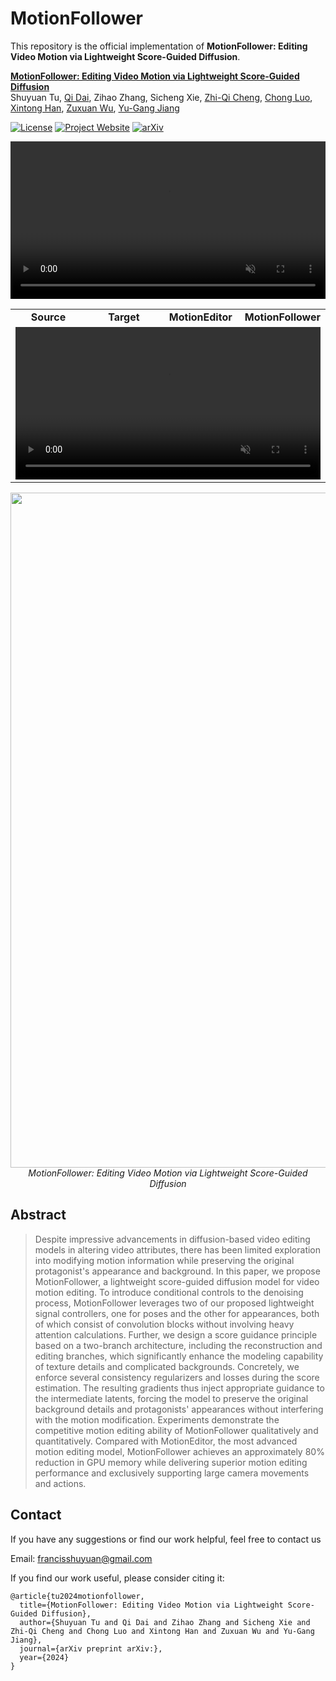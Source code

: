 # MotionFollower

This repository is the official implementation of **MotionFollower: Editing Video Motion via Lightweight Score-Guided Diffusion**.

**[MotionFollower: Editing Video Motion via Lightweight Score-Guided Diffusion](https://arxiv.org/abs/)**
<br/>
Shuyuan Tu, [Qi Dai](https://scholar.google.com/citations?user=NSJY12IAAAAJ), Zihao Zhang, Sicheng Xie, [Zhi-Qi Cheng](https://scholar.google.com/citations?user=uB2He2UAAAAJ), [Chong Luo](https://www.microsoft.com/en-us/research/people/cluo/), [Xintong Han](https://xthan.github.io/), [Zuxuan Wu](https://zxwu.azurewebsites.net/), [Yu-Gang Jiang](https://scholar.google.com/citations?user=f3_FP8AAAAAJ&hl=zh-CN)
<br/>

[![License](https://img.shields.io/badge/License-Apache%202.0-blue.svg)](https://opensource.org/licenses/Apache-2.0) [![Project Website](https://img.shields.io/badge/Project-Website-orange)](https://francis-rings.github.io/MotionFollower/) [![arXiv](https://img.shields.io/badge/arXiv-2311.18830-b31b1b.svg)](https://arxiv.org/abs/)



<video muted="" autoplay="autoplay" loop="loop" src="./assets/demo.mp4" style="width: 100%; height: auto;"></video>

<table class="center" style="width: 100%;">
  <tr>
    <td width="25%" style="text-align:center;"><b>Source</b></td>
    <td width="25%" style="text-align:center;"><b>Target</b></td>
    <td width="25%" style="text-align:center;"><b>MotionEditor</b></td>
    <td width="25%" style="text-align:center;"><b>MotionFollower</b></td>
  </tr>
  <tr>
    <td colspan="4" style="text-align:center;">
      <video muted="" autoplay="autoplay" loop="loop" src="./assets/demo.mp4" style="width: 100%; height: auto;"></video>
    </td>
  </tr>
</table>



<p align="center">
<img src="./assets/overview.jpg" width="1080px"/>  
<br>
<em>MotionFollower: Editing Video Motion via Lightweight Score-Guided Diffusion</em>
</p>


## Abstract
> Despite impressive advancements in diffusion-based video editing models in altering video attributes, there has been limited exploration into modifying motion information while preserving the original protagonist's appearance and background. In this paper, we propose MotionFollower, a lightweight score-guided diffusion model for video motion editing. To introduce conditional controls to the denoising process, MotionFollower leverages two of our proposed lightweight signal controllers, one for poses and the other for appearances, both of which consist of convolution blocks without involving heavy attention calculations. Further, we design a score guidance principle based on a two-branch architecture, including the reconstruction and editing branches, which significantly enhance the modeling capability of texture details and complicated backgrounds. 
Concretely, we enforce several consistency regularizers and losses during the score estimation.
The resulting gradients thus inject appropriate guidance to the intermediate latents, forcing the model to preserve the original background details and protagonists' appearances without interfering with the motion modification.
Experiments demonstrate the competitive motion editing ability of MotionFollower qualitatively and quantitatively. Compared with MotionEditor, the most advanced motion editing model, MotionFollower achieves an approximately 80% reduction in GPU memory while delivering superior motion editing performance and exclusively supporting large camera movements and actions.


## Contact
If you have any suggestions or find our work helpful, feel free to contact us

Email: francisshuyuan@gmail.com

If you find our work useful, please consider citing it:

```
@article{tu2024motionfollower,
  title={MotionFollower: Editing Video Motion via Lightweight Score-Guided Diffusion},
  author={Shuyuan Tu and Qi Dai and Zihao Zhang and Sicheng Xie and Zhi-Qi Cheng and Chong Luo and Xintong Han and Zuxuan Wu and Yu-Gang Jiang},
  journal={arXiv preprint arXiv:},
  year={2024}
}
```
